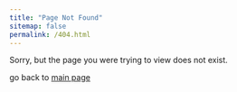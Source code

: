 ```yaml
---
title: "Page Not Found"
sitemap: false
permalink: /404.html
---
```


Sorry, but the page you were trying to view does not exist.

go back to [main page](https://cq77w.github.io/)